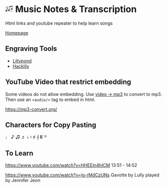 # <img src="logo.png" width="25px"> Music Notes & Transcription

Html links and youtube repeater to help learn songs


[Homepage](https://hiteshlala.com/music-notes)


## Engraving Tools
- [Lillypond](http://lilypond.org)
- [Hacklily](https://www.hacklily.org/)

## YouTube Video that restrict embedding

Some videos do not allow embedding.  Use [video -> mp3](https://youtubetomp3music.com/en26/) to convert to mp3.  
Then use an `<audio/>` tag to embed in html.

https://mp3-convert.org/


## Characters for Copy Pasting

♩	 ♪	 ♫ 	♬	 ♭  ♮ 	♯
𝄞  𝄡  𝄢 




## To Learn
https://www.youtube.com/watch?v=HHEEln4hlCM  13:51 - 14:52

https://www.youtube.com/watch?v=ig-rMdCzUNs Gavotte by Lully played by Jennifer Jeon
